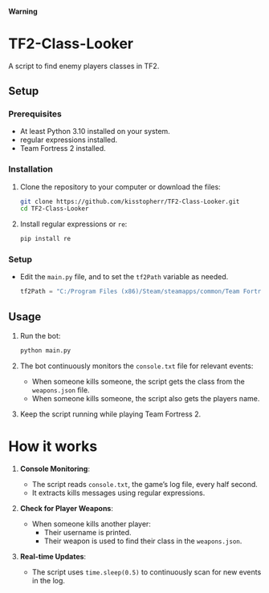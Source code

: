 #### Warning

# TF2-Class-Looker
A script to find enemy players classes in TF2.

## Setup

### Prerequisites

- At least Python 3.10 installed on your system.
- regular expressions installed.
- Team Fortress 2 installed.

### Installation

1. Clone the repository to your computer or download the files:

    ```sh
    git clone https://github.com/kisstopherr/TF2-Class-Looker.git
    cd TF2-Class-Looker
    ```
2. Install regular expressions or `re`:

   ```sh
   pip install re
   ```

### Setup

- Edit the `main.py` file, and to set the `tf2Path` variable as needed.

    ```python
    tf2Path = "C:/Program Files (x86)/Steam/steamapps/common/Team Fortress 2/tf"
    ```

## Usage

1. Run the bot:

    ```sh
    python main.py
    ```

2. The bot continuously monitors the `console.txt` file for relevant events:
    - When someone kills someone, the script gets the class from the `weapons.json` file.
    - When someone kills someone, the script also gets the players name. 

3. Keep the script running while playing Team Fortress 2.

# How it works

1. **Console Monitoring**:
    - The script reads `console.txt`, the game’s log file, every half second.
    - It extracts kills messages using regular expressions.

2. **Check for Player Weapons**:
    - When someone kills another player:
        - Their username is printed.
        - Their weapon is used to find their class in the `weapons.json`.

3. **Real-time Updates**:
    - The script uses `time.sleep(0.5)` to continuously scan for new events in the log.
